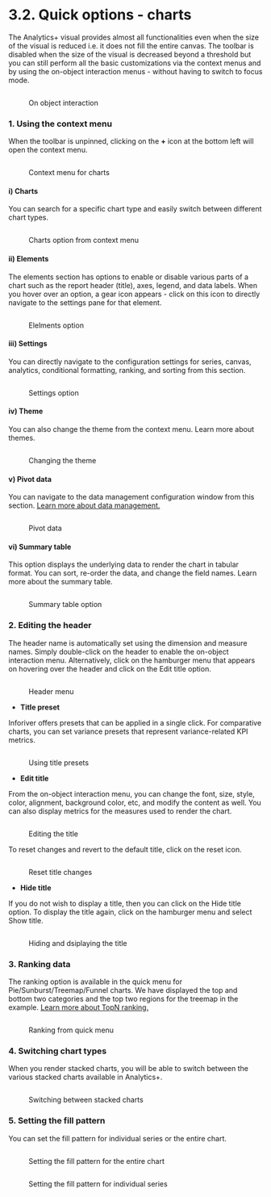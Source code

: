 # 3.2. Quick options - charts

The Analytics+ visual provides almost all functionalities even when the size of the visual is reduced i.e. it does not fill the entire canvas. The toolbar is disabled when the size of the visual is decreased beyond a threshold but you can still perform all the basic customizations via the context menus and by using the on-object interaction menus - without having to switch to focus mode.&#x20;

<figure><img src="../../../.gitbook/assets/3.2. On-object interaction.png" alt=""><figcaption><p>On object interaction</p></figcaption></figure>

### 1. Using the context menu

When the toolbar is unpinned, clicking on the **+** icon at the bottom left will open the context menu.

<figure><img src="../../../.gitbook/assets/image (1091).png" alt=""><figcaption><p>Context menu for charts</p></figcaption></figure>

#### i) Charts

You can search for a specific chart type and easily switch between different chart types.

<figure><img src="../../../.gitbook/assets/image (1093).png" alt=""><figcaption><p>Charts option from context menu</p></figcaption></figure>

#### ii) Elements

The elements section has options to enable or disable various parts of a chart such as the report header (title), axes, legend, and data labels.  When you hover over an option, a gear icon appears - click on this icon to directly navigate to the settings pane for that element.

<figure><img src="../../../.gitbook/assets/image (1094).png" alt=""><figcaption><p>Elelments option</p></figcaption></figure>

#### iii) Settings

You can directly navigate to the configuration settings for series, canvas, analytics, conditional formatting, ranking, and sorting from this section.

<figure><img src="../../../.gitbook/assets/image (1096).png" alt=""><figcaption><p>Settings option</p></figcaption></figure>

#### iv) Theme

You can also change the theme from the context menu. Learn more about themes.

<figure><img src="../../../.gitbook/assets/image (1097).png" alt=""><figcaption><p>Changing the theme</p></figcaption></figure>

#### v) Pivot data

You can navigate to the data management configuration window from this section. [Learn more about data management.](../../2.-data-management/)

<figure><img src="../../../.gitbook/assets/image (894).png" alt=""><figcaption><p>Pivot data</p></figcaption></figure>



#### vi) Summary table

This option displays the underlying data to render the chart in tabular format. You can sort, re-order the data, and change the field names. Learn more about the summary table.

<figure><img src="../../../.gitbook/assets/image (1115).png" alt=""><figcaption><p>Summary table option</p></figcaption></figure>

### 2. Editing the header

The header name is automatically set using the dimension and measure names. Simply double-click on the header to enable the on-object interaction menu. Alternatively, click on the hamburger menu that appears on hovering over the header and click on the Edit title option.&#x20;

<figure><img src="../../../.gitbook/assets/image (1116).png" alt=""><figcaption><p>Header menu</p></figcaption></figure>

* **Title preset**

Inforiver offers presets that can be applied in a single click. For comparative charts, you can set variance presets that represent variance-related KPI metrics.

<figure><img src="../../../.gitbook/assets/Untitled Project (99).gif" alt=""><figcaption><p>Using title presets</p></figcaption></figure>

* **Edit title**

From the on-object interaction menu, you can change the font, size, style, color, alignment, background color, etc, and modify the content as well. You can also display metrics for the measures used to render the chart.

<figure><img src="../../../.gitbook/assets/Untitled Project (100).gif" alt=""><figcaption><p>Editing the title</p></figcaption></figure>

To reset changes and revert to the default title, click on the reset icon.

<figure><img src="../../../.gitbook/assets/image (1117).png" alt=""><figcaption><p>Reset title changes</p></figcaption></figure>

* **Hide title**

If you do not wish to display a title, then you can click on the Hide title option. To display the title again, click on the hamburger menu and select Show title.

<figure><img src="../../../.gitbook/assets/Untitled Project (101).gif" alt=""><figcaption><p>Hiding and dsiplaying the title</p></figcaption></figure>

### 3. Ranking data

The ranking option is available in the quick menu for Pie/Sunburst/Treemap/Funnel charts. We have displayed the top and bottom two categories and the top two regions for the treemap in the example. [Learn more about TopN ranking.](./#id-3.-ranking-data)

<figure><img src="../../../.gitbook/assets/image (503).png" alt=""><figcaption><p>Ranking from quick menu</p></figcaption></figure>

### 4. Switching chart types

When you render stacked charts, you will be able to switch between the various stacked charts available in Analytics+.

<figure><img src="../../../.gitbook/assets/Untitled Project (153).gif" alt=""><figcaption><p>Switching between stacked charts</p></figcaption></figure>

### 5. Setting the fill pattern

You can set the fill pattern for individual series or the entire chart.

<div><figure><img src="../../../.gitbook/assets/Untitled Project (154).gif" alt=""><figcaption><p>Setting the fill pattern for the entire chart</p></figcaption></figure> <figure><img src="../../../.gitbook/assets/Untitled Project (155).gif" alt=""><figcaption><p>Setting the fill pattern for individual series</p></figcaption></figure></div>
